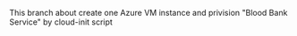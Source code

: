 This branch about create one Azure VM instance and privision "Blood Bank Service" by cloud-init script
